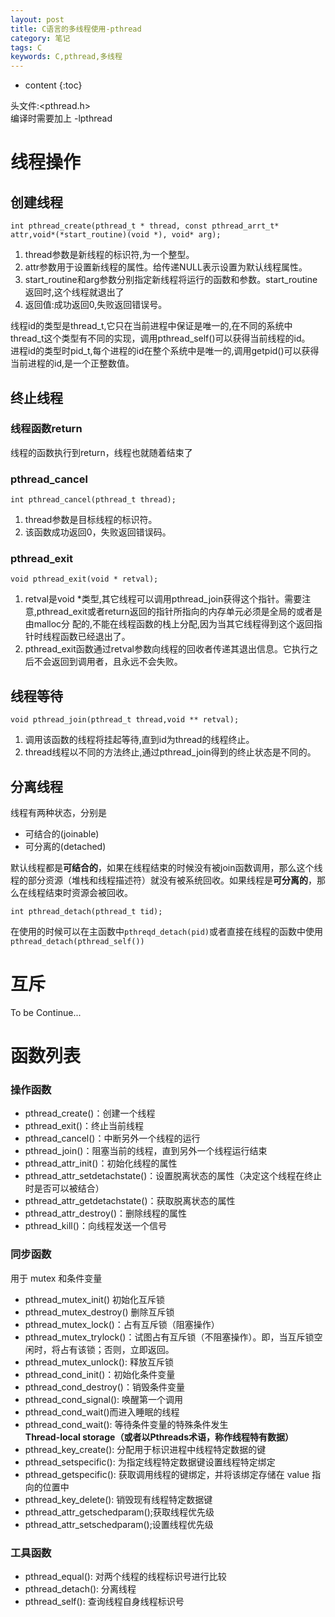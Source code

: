 ```yaml
---
layout: post
title: C语言的多线程使用-pthread
category: 笔记
tags: C
keywords: C,pthread,多线程
---
```


* content
{:toc}

头文件:<pthread.h>  
编译时需要加上 -lpthread
# 线程操作
## 创建线程
```
int pthread_create(pthread_t * thread, const pthread_arrt_t* attr,void*(*start_routine)(void *), void* arg);
```
1. thread参数是新线程的标识符,为一个整型。
2. attr参数用于设置新线程的属性。给传递NULL表示设置为默认线程属性。
3. start_routine和arg参数分别指定新线程将运行的函数和参数。start_routine返回时,这个线程就退出了
4. 返回值:成功返回0,失败返回错误号。

线程id的类型是thread_t,它只在当前进程中保证是唯一的,在不同的系统中thread_t这个类型有不同的实现，调用pthread_self()可以获得当前线程的id。  
进程id的类型时pid_t,每个进程的id在整个系统中是唯一的,调用getpid()可以获得当前进程的id,是一个正整数值。

## 终止线程

### 线程函数return
线程的函数执行到return，线程也就随着结束了
### pthread_cancel
```
int pthread_cancel(pthread_t thread);
```
1. thread参数是目标线程的标识符。  
2. 该函数成功返回0，失败返回错误码。  

### pthread_exit
```
void pthread_exit(void * retval);
```
1. retval是void *类型,其它线程可以调用pthread_join获得这个指针。需要注意,pthread_exit或者return返回的指针所指向的内存单元必须是全局的或者是由malloc分 配的,不能在线程函数的栈上分配,因为当其它线程得到这个返回指针时线程函数已经退出了。
2. pthread_exit函数通过retval参数向线程的回收者传递其退出信息。它执行之后不会返回到调用者，且永远不会失败。

## 线程等待
```
void pthread_join(pthread_t thread,void ** retval);
```

1. 调用该函数的线程将挂起等待,直到id为thread的线程终止。
2. thread线程以不同的方法终止,通过pthread_join得到的终止状态是不同的。

## 分离线程

线程有两种状态，分别是
- 可结合的(joinable)
- 可分离的(detached)  

默认线程都是**可结合的**，如果在线程结束的时候没有被join函数调用，那么这个线程的部分资源（堆栈和线程描述符）就没有被系统回收。如果线程是**可分离的**，那么在线程结束时资源会被回收。

```
int pthread_detach(pthread_t tid);
```
在使用的时候可以在主函数中`pthreqd_detach(pid)`或者直接在线程的函数中使用`pthread_detach(pthread_self())`



# 互斥

To be Continue...

# 函数列表
### 操作函数
- pthread_create()：创建一个线程  
- pthread_exit()：终止当前线程  
- pthread_cancel()：中断另外一个线程的运行  
- pthread_join()：阻塞当前的线程，直到另外一个线程运行结束  
- pthread_attr_init()：初始化线程的属性  
- pthread_attr_setdetachstate()：设置脱离状态的属性（决定这个线程在终止时是否可以被结合）  
- pthread_attr_getdetachstate()：获取脱离状态的属性  
- pthread_attr_destroy()：删除线程的属性  
- pthread_kill()：向线程发送一个信号  

### 同步函数
用于 mutex 和条件变量

- pthread_mutex_init() 初始化互斥锁
- pthread_mutex_destroy() 删除互斥锁
- pthread_mutex_lock()：占有互斥锁（阻塞操作）
- pthread_mutex_trylock()：试图占有互斥锁（不阻塞操作）。即，当互斥锁空闲时，将占有该锁；否则，立即返回。
- pthread_mutex_unlock(): 释放互斥锁
- pthread_cond_init()：初始化条件变量
- pthread_cond_destroy()：销毁条件变量
- pthread_cond_signal(): 唤醒第一个调用
- pthread_cond_wait()而进入睡眠的线程
- pthread_cond_wait(): 等待条件变量的特殊条件发生  
**Thread-local storage（或者以Pthreads术语，称作线程特有数据）**
- pthread_key_create(): 分配用于标识进程中线程特定数据的键
- pthread_setspecific(): 为指定线程特定数据键设置线程特定绑定
- pthread_getspecific(): 获取调用线程的键绑定，并将该绑定存储在 value 指向的位置中
- pthread_key_delete(): 销毁现有线程特定数据键
- pthread_attr_getschedparam();获取线程优先级
- pthread_attr_setschedparam();设置线程优先级

### 工具函数
- pthread_equal(): 对两个线程的线程标识号进行比较
- pthread_detach(): 分离线程
- pthread_self(): 查询线程自身线程标识号

